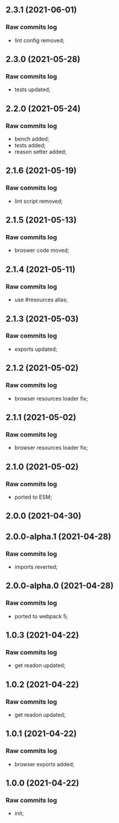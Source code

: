 ## 2.3.1 (2021-06-01)

### Raw commits log

-   lint config removed;

## 2.3.0 (2021-05-28)

### Raw commits log

-   tests updated;

## 2.2.0 (2021-05-24)

### Raw commits log

-   bench added;
-   tests added;
-   reason setter added;

## 2.1.6 (2021-05-19)

### Raw commits log

-   lint script removed;

## 2.1.5 (2021-05-13)

### Raw commits log

-   broswer code moved;

## 2.1.4 (2021-05-11)

### Raw commits log

-   use #resources alias;

## 2.1.3 (2021-05-03)

### Raw commits log

-   exports updated;

## 2.1.2 (2021-05-02)

### Raw commits log

-   browser resources loader fix;

## 2.1.1 (2021-05-02)

### Raw commits log

-   browser resources loader fix;

## 2.1.0 (2021-05-02)

### Raw commits log

-   ported to ESM;

## 2.0.0 (2021-04-30)

## 2.0.0-alpha.1 (2021-04-28)

### Raw commits log

-   imports reverted;

## 2.0.0-alpha.0 (2021-04-28)

### Raw commits log

-   ported to webpack 5;

## 1.0.3 (2021-04-22)

### Raw commits log

-   get readon updated;

## 1.0.2 (2021-04-22)

### Raw commits log

-   get readon updated;

## 1.0.1 (2021-04-22)

### Raw commits log

-   browser exports added;

## 1.0.0 (2021-04-22)

### Raw commits log

-   init;
